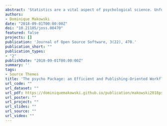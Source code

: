 ```yaml
---
abstract: 'Statistics are a vital aspect of psychological science. Unfortunately, the process of analyzing, formatting and reporting results is often fastidious, time-consuming and prone to errors, resulting in frustration and aversion. On top of that, many available tools for professionals and students are either overpriced, too complex (ie, displaying vast amounts of raw information neither demanded nor needed by the user) or too basic (ie, not supporting advanced statistical procedures). These factors contribute to the reproducibility crisis in psychological science (Chambers et al. 2014, Etz and Vandekerckhove (2016), Szucs and Ioannidis (2016)).'
authors:
- Dominique Makowski
date: "2018-09-01T00:00:00Z"
doi: "10.21105/joss.00470"
featured: false
projects: []
publication: 'Journal of Open Source Software, 3(22), 470.'
publication_short: ""
publication_types:
- "2"
publishDate: "2018-09-01T00:00:00Z"
summary: ''
tags:
- Source Themes
title: 'The psycho Package: an Efficient and Publishing-Oriented Workflow for Psychological Science'
url_code: ""
url_dataset: ""
url_pdf: https://dominiquemakowski.github.io/publication/makowski2018psycho/makowski2018psycho.pdf
url_poster: ""
url_project: ""
url_slides: ""
url_source: ""
url_video: ""
---
```

